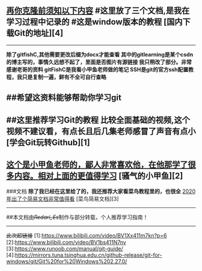 

<u> 再你克隆前须知以下内容</u>
#这里放了三个文档,是我在学习过程中记录的
#这是window版本的教程
[国内下载Git的地址][4]
----
----
**除了gitfishC,其他需要更改后缀为docx才能查看
其中的gitlearning是某个csdn的博主写的，事情久远想不起了，里面是否图片有源链接
我只稍改了部分。非常感谢老哥的资料
gitFishC是我看小甲鱼老师做的笔记
SSH是git的官方ssh配置教程，我只是复制一遍，鲜有不全可自行查略**

##希望这资料能够帮助你学习git
----
##这里推荐学习Git的教程
**比较全面基础的视频,这个视频不建议看，有点长且后几集老师感冒了声音有点小**
[学会Git玩转Github][1]
-----
<u>这个是小甲鱼老师的，鄙人非常喜欢他，在他那学了很多内容。相对上面的更值得学习</u>
[骚气的小甲鱼][2]
------
###文档
**除了我已经在这里给了的，我还推荐大家看菜鸟教程里的，也很全**
<u>2020年出了个简易文档非常值得看</u>
[菜鸟简易文档][3]

-------

##本文档由~~*Redari_Es*~~制作与部分转载，个人推荐学习指南！







------------
~~此次超链接~~
[1]:https://www.bilibili.com/video/BV1Xx411m7kn?p=6
[2]:https://www.bilibili.com/video/BV1bs411N7ny
[3]:https://www.runoob.com/manual/git-guide/
[4]:https://mirrors.tuna.tsinghua.edu.cn/github-release/git-for-windows/git/Git%20for%20Windows%202.27.0/

